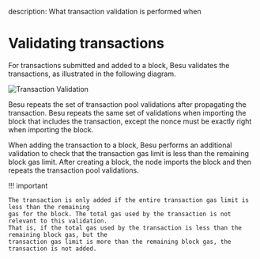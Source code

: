 description: What transaction validation is performed when 
<!--- END of page meta data -->

# Validating transactions

For transactions submitted and added to a block, Besu validates the transactions, as illustrated in
the following diagram.

![Transaction Validation](../../images/transaction-validation.png)

Besu repeats the set of transaction pool validations after propagating the transaction. Besu
repeats the same set of validations when importing the block that includes the transaction, except
the nonce must be exactly right when importing the block.

When adding the transaction to a block, Besu performs an additional validation to check that the
transaction gas limit is less than the remaining block gas limit. After creating a block, the node
imports the block and then repeats the transaction pool validations.

!!! important

    The transaction is only added if the entire transaction gas limit is less than the remaining
    gas for the block. The total gas used by the transaction is not relevant to this validation.
    That is, if the total gas used by the transaction is less than the remaining block gas, but the
    transaction gas limit is more than the remaining block gas, the transaction is not added.